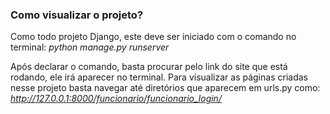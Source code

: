 <h3>Como visualizar o projeto?</h3>
Como todo projeto Django, este deve ser iniciado com o comando no terminal:
    <i>python manage.py runserver</i>
    
Após declarar o comando, basta procurar pelo link do site que está rodando, ele irá aparecer
no terminal.
Para visualizar as páginas criadas nesse projeto basta navegar até diretórios que aparecem
em urls.py como:
    <i>http://127.0.0.1:8000/funcionario/funcionario_login/</i>